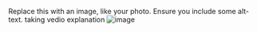 Replace this with an image, like your photo. Ensure you include some alt-text.
taking vedio explanation
![image](https://user-images.githubusercontent.com/94363941/141806894-b00b29e0-c3f9-438e-b4b0-e3797a39aefb.png)

